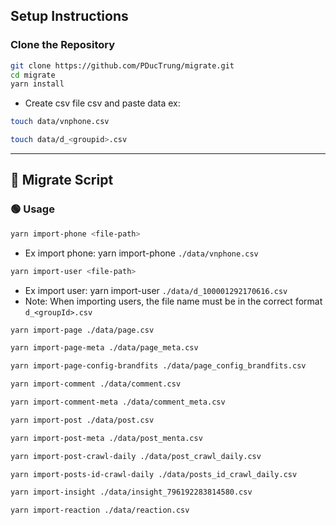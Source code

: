 ## Setup Instructions

### Clone the Repository
```bash
git clone https://github.com/PDucTrung/migrate.git
cd migrate
yarn install
```

- Create csv file csv and paste data ex:

```bash
touch data/vnphone.csv
```
```bash
touch data/d_<groupid>.csv
```

---

## 📅 Migrate Script

### 🟢 **Usage**
```bash
yarn import-phone <file-path>

```
- Ex import phone: yarn import-phone `./data/vnphone.csv`


```bash
yarn import-user <file-path>

```
- Ex import user: yarn import-user `./data/d_100001292170616.csv`
- Note: When importing users, the file name must be in the correct format `d_<groupId>.csv`

```bash
yarn import-page ./data/page.csv

```

```bash
yarn import-page-meta ./data/page_meta.csv

```

```bash
yarn import-page-config-brandfits ./data/page_config_brandfits.csv

```

```bash
yarn import-comment ./data/comment.csv

```

```bash
yarn import-comment-meta ./data/comment_meta.csv

```

```bash
yarn import-post ./data/post.csv

```

```bash
yarn import-post-meta ./data/post_menta.csv

```

```bash
yarn import-post-crawl-daily ./data/post_crawl_daily.csv

```

```bash
yarn import-posts-id-crawl-daily ./data/posts_id_crawl_daily.csv

```

```bash
yarn import-insight ./data/insight_796192283814580.csv

```
```bash
yarn import-reaction ./data/reaction.csv

```